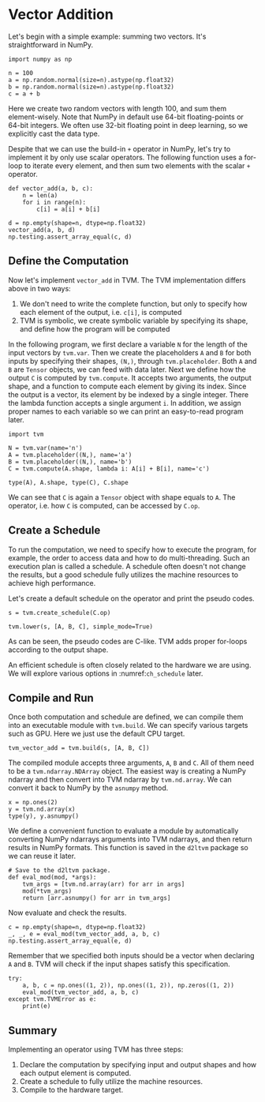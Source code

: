 # Vector Addition 

Let's begin with a simple example: summing two vectors. It's straightforward in NumPy.

```{.python .input  n=13}
import numpy as np

n = 100
a = np.random.normal(size=n).astype(np.float32)
b = np.random.normal(size=n).astype(np.float32)
c = a + b
```

Here we create two random vectors with length 100, and sum them element-wisely. Note that NumPy in default use 64-bit floating-points or 64-bit integers. We often use 32-bit floating point in deep learning, so we explicitly cast the data type. 

Despite that we can use the build-in `+` operator in NumPy, let's try to implement it by only use scalar operators. The following function uses a for-loop to iterate every element, and then sum two elements with the scalar `+` operator.

```{.python .input  n=14}
def vector_add(a, b, c):
    n = len(a)
    for i in range(n):
        c[i] = a[i] + b[i]

d = np.empty(shape=n, dtype=np.float32)
vector_add(a, b, d)
np.testing.assert_array_equal(c, d)
```

## Define the Computation

Now let's implement `vector_add` in TVM. The TVM implementation differs above in two ways:

1. We don't need to write the complete function, but only to specify how each element of the output, i.e. `c[i]`, is computed
1. TVM is symbolic, we create symbolic variable by specifying its shape, and define how the program will be computed

In the following program, we first declare a variable `N` for the length of the input vectors by `tvm.var`. Then we create the placeholders `A` and `B` for both inputs by specifying their shapes, `(N,)`, through `tvm.placeholder`. Both `A` and `B` are `Tensor` objects, we can feed with data later. Next we define how the output `C` is computed by `tvm.compute`. It accepts two arguments, the output shape, and a function to compute each element by giving its index. Since the output is a vector, its element by be indexed by a single integer. There the lambda function accepts a single argument `i`. In addition, we assign proper names to each variable so we can print an easy-to-read program later.

```{.python .input  n=17}
import tvm

N = tvm.var(name='n')
A = tvm.placeholder((N,), name='a')
B = tvm.placeholder((N,), name='b')
C = tvm.compute(A.shape, lambda i: A[i] + B[i], name='c')

type(A), A.shape, type(C), C.shape
```

We can see that `C` is again a `Tensor` object with shape equals to `A`. The operator, i.e. how `C` is computed, can be accessed by `C.op`. 

## Create a Schedule

To run the computation, we need to specify how to execute the program, for example, the order to access data and how to do multi-threading. Such an execution plan is called a schedule. A schedule often doesn't not change the results, but a good schedule fully utilizes the machine resources to achieve high performance. 

Let's create a default schedule on the operator and print the pseudo codes.

```{.python .input  n=16}
s = tvm.create_schedule(C.op)

tvm.lower(s, [A, B, C], simple_mode=True)
```

As can be seen, the pseudo codes are C-like. TVM adds proper for-loops according to the output shape. 

An efficient schedule is often closely related to the hardware we are using. We will explore various options in :numref:`ch_schedule` later. 

## Compile and Run

Once both computation and schedule are defined, we can compile them into an executable module with `tvm.build`. We can specify various targets such as GPU. Here we just use the default CPU target.

```{.python .input}
tvm_vector_add = tvm.build(s, [A, B, C])
```

The compiled module accepts three arguments, `A`, `B` and `C`. All of them need to be a `tvm.ndarray.NDArray` object. The easiest way is creating a NumPy ndarray and then convert into TVM ndarray by `tvm.nd.array`. We can convert it back to NumPy by the `asnumpy` method. 

```{.python .input}
x = np.ones(2)
y = tvm.nd.array(x)
type(y), y.asnumpy()
```

We define a convenient function to evaluate a module by automatically converting NumPy ndarrays arguments into TVM ndarrays, and then return results in NumPy formats. This function is saved in the `d2ltvm` package so we can reuse it later. 

```{.python .input  n=82}
# Save to the d2ltvm package.
def eval_mod(mod, *args):
    tvm_args = [tvm.nd.array(arr) for arr in args]
    mod(*tvm_args)
    return [arr.asnumpy() for arr in tvm_args]
```

Now evaluate and check the results.

```{.python .input}
c = np.empty(shape=n, dtype=np.float32)
_, _, e = eval_mod(tvm_vector_add, a, b, c)
np.testing.assert_array_equal(e, d)
```

Remember that we specified both inputs should be a vector when declaring `A` and `B`. TVM will check if the input shapes satisfy this specification. 

```{.python .input  n=81}
try: 
    a, b, c = np.ones((1, 2)), np.ones((1, 2)), np.zeros((1, 2))
    eval_mod(tvm_vector_add, a, b, c)
except tvm.TVMError as e:
    print(e)
```

## Summary

Implementing an operator using TVM has three steps:

1. Declare the computation by specifying input and output shapes and how each output element is computed.
2. Create a schedule to fully utilize the machine resources.
3. Compile to the hardware target. 

